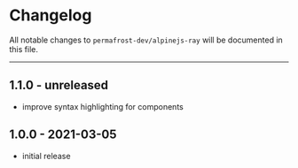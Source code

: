 # Changelog

All notable changes to `permafrost-dev/alpinejs-ray` will be documented in this file.

---


## 1.1.0 - unreleased

- improve syntax highlighting for components

## 1.0.0 - 2021-03-05

- initial release
